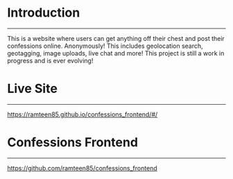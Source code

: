 # Introduction
----------------------------
This is a website where users can get anything off their chest and post their confessions online. Anonymously!
This includes geolocation search, geotagging, image uploads, live chat and more!
This project is still a work in progress and is ever evolving!

# Live Site
----------------------------
https://ramteen85.github.io/confessions_frontend/#/


# Confessions Frontend
----------------------------
https://github.com/ramteen85/confessions_frontend
